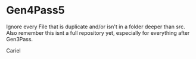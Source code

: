 # Gen4Pass5
Ignore every File that is duplicate and/or isn't in a folder deeper than src. Also remember this isnt a full repository yet, especially for everything after Gen3Pass.

Cariel
